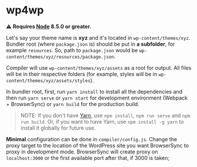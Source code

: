 # wp4wp

⚠ **Requires [Node](https://nodejs.org/en/) 8.5.0 or greater.**

Let's say your theme name is **xyz** and it's located in `wp-content/themes/xyz`. Bundler root (where `package.json` is) should be put in **a subfolder**, for example `resources`. So, path to `package.json` would be `wp-content/themes/xyz/resources/package.json`.

Compiler will use `wp-content/themes/xyz/assets` as a root for output. All files will be in their respective folders (for example, styles will be in `wp-content/themes/xyz/assets/styles`).

In bundler root, first, run `yarn install` to install all the dependencies and then run `yarn serve` or `yarn start` for development environment (Webpack + BrowserSync) or `yarn build` for the production build.

> NOTE: If you don't have [Yarn](https://yarnpkg.com/en/), use `npm install`, `npm run serve` and `npm run build`. Or, if you want to have Yarn, use `npm install -g yarn` to install it globally for future use.

**Minimal** configuration can be done in `compiler/config.js`. Change the proxy target to the location of the WordPress site you want BrowserSync to proxy in development mode. BrowserSync will create proxy on `localhost:3000` or the first available port after that, if 3000 is taken;
